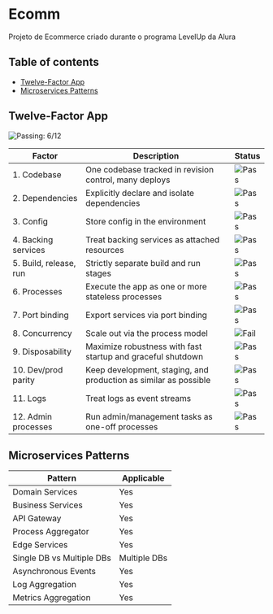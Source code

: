 # Ecomm
Projeto de Ecommerce criado durante o programa LevelUp da Alura

## Table of contents

- [Twelve-Factor App](#twelve-factor-app)
- [Microservices Patterns](#microservices-patterns)

## Twelve-Factor App

<img alt="Passing: 6/12" src="https://img.shields.io/badge/Passing-11%2F12-brightgreen">

| Factor | Description | Status |
|--------|-------------|--------|
| 1. Codebase | One codebase tracked in revision control, many deploys | <img alt="Pass" src="https://img.shields.io/badge/-Pass-brightgreen"> |
| 2. Dependencies | Explicitly declare and isolate dependencies | <img alt="Pass" src="https://img.shields.io/badge/-Pass-brightgreen"> |
| 3. Config | Store config in the environment | <img alt="Pass" src="https://img.shields.io/badge/-Pass-brightgreen"> |
| 4. Backing services | Treat backing services as attached resources | <img alt="Pass" src="https://img.shields.io/badge/-Pass-brightgreen"> |
| 5. Build, release, run | Strictly separate build and run stages | <img alt="Pass" src="https://img.shields.io/badge/-Pass-brightgreen"> |
| 6. Processes | Execute the app as one or more stateless processes | <img alt="Pass" src="https://img.shields.io/badge/-Pass-brightgreen"> |
| 7. Port binding | Export services via port binding | <img alt="Pass" src="https://img.shields.io/badge/-Pass-brightgreen"> |
| 8. Concurrency | Scale out via the process model | <img alt="Fail" src="https://img.shields.io/badge/-Fail-red"> |
| 9. Disposability | Maximize robustness with fast startup and graceful shutdown | <img alt="Pass" src="https://img.shields.io/badge/-Pass-brightgreen"> |
| 10. Dev/prod parity | Keep development, staging, and production as similar as possible | <img alt="Pass" src="https://img.shields.io/badge/-Pass-brightgreen"> |
| 11. Logs | Treat logs as event streams | <img alt="Pass" src="https://img.shields.io/badge/-Pass-brightgreen"> |
| 12. Admin processes | Run admin/management tasks as one-off processes | <img alt="Pass" src="https://img.shields.io/badge/-Pass-brightgreen"> |

## Microservices Patterns

| Pattern | Applicable |
|---------|------------|
| Domain Services | Yes |
| Business Services | Yes |
| API Gateway | Yes |
| Process Aggregator | Yes |
| Edge Services | Yes |
| Single DB vs Multiple DBs | Multiple DBs |
| Asynchronous Events‌ | Yes |
| Log Aggregation | Yes |
| Metrics Aggregation | Yes |